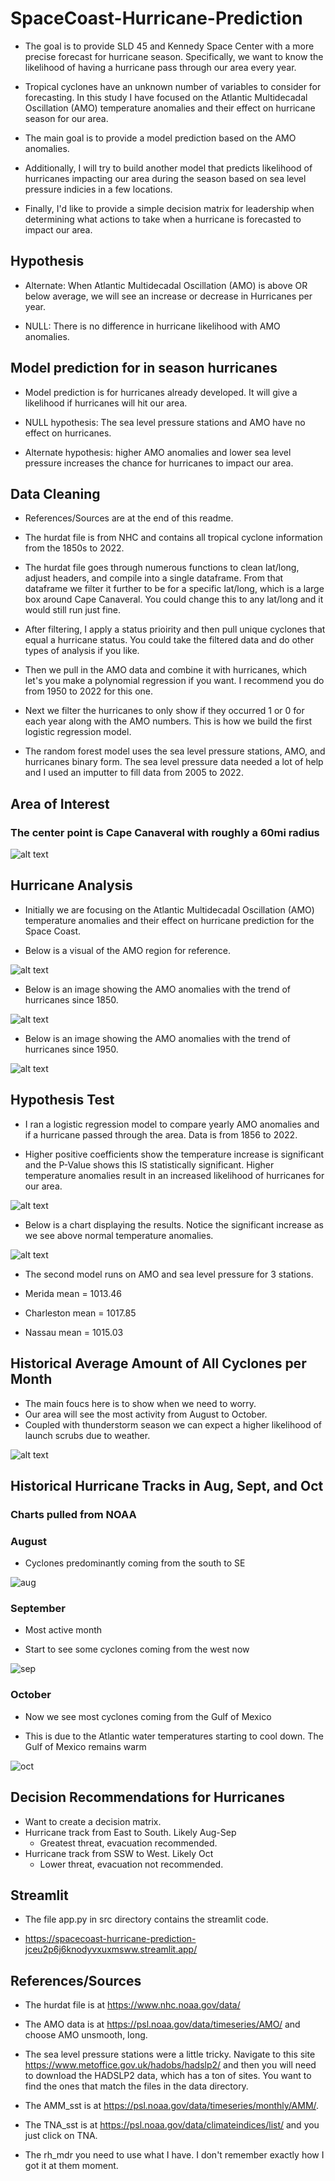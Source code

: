 # SpaceCoast-Hurricane-Prediction

- The goal is to provide SLD 45 and Kennedy Space Center with a more precise forecast for hurricane season. Specifically, we want to know the likelihood of having a hurricane pass through our area every year.

- Tropical cyclones have an unknown number of variables to consider for forecasting. In this study I have focused on the Atlantic Multidecadal Oscillation (AMO) temperature anomalies and their effect on hurricane season for our area.

- The main goal is to provide a model prediction based on the AMO anomalies.

- Additionally, I will try to build another model that predicts likelihood of hurricanes impacting our area during the season based on sea level pressure indicies in a few locations.

- Finally, I'd like to provide a simple decision matrix for leadership when determining what actions to take when a hurricane is forecasted to impact our area.

## Hypothesis

- Alternate: When Atlantic Multidecadal Oscillation (AMO) is above OR below average, we will see an increase or decrease in Hurricanes per year.

- NULL: There is no difference in hurricane likelihood with AMO anomalies.

## Model prediction for in season hurricanes

- Model prediction is for hurricanes already developed. It will give a likelihood if hurricanes will hit our area.

- NULL hypothesis: The sea level pressure stations and AMO have no effect on hurricanes.

- Alternate hypothesis: higher AMO anomalies and lower sea level pressure increases the chance for hurricanes to impact our area.

## Data Cleaning

- References/Sources are at the end of this readme.

- The hurdat file is from NHC and contains all tropical cyclone information from the 1850s to 2022.

- The hurdat file goes through numerous functions to clean lat/long, adjust headers, and compile into a single dataframe. From that dataframe we filter it further to be for a specific lat/long, which is a large box around Cape Canaveral. You could change this to any lat/long and it would still run just fine.

- After filtering, I apply a status prioirity and then pull unique cyclones that equal a hurricane status. You could take the filtered data and do other types of analysis if you like.

- Then we pull in the AMO data and combine it with hurricanes, which let's you make a polynomial regression if you want. I recommend you do from 1950 to 2022 for this one.

- Next we filter the hurricanes to only show if they occurred 1 or 0 for each year along with the AMO numbers. This is how we build the first logistic regression model.

- The random forest model uses the sea level pressure stations, AMO, and hurricanes binary form. The sea level pressure data needed a lot of help and I used an imputter to fill data from 2005 to 2022.

## Area of Interest

### The center point is Cape Canaveral with roughly a 60mi radius

![alt text](Images/Area_pic.png)

## Hurricane Analysis

- Initially we are focusing on the Atlantic Multidecadal Oscillation (AMO) temperature anomalies and their effect on hurricane prediction for the Space Coast.

- Below is a visual of the AMO region for reference.

![alt text](Images/AMO_image.png)

- Below is an image showing the AMO anomalies with the trend of hurricanes since 1850.

![alt text](Images/1850to2022_hurricanes.png)

- Below is an image showing the AMO anomalies with the trend of hurricanes since 1950.

![alt text](Images/Hurricane_trends.png)

## Hypothesis Test

- I ran a logistic regression model to compare yearly AMO anomalies and if a hurricane passed through the area. Data is from 1856 to 2022.

- Higher positive coefficients show the temperature increase is significant and the P-Value shows this IS statistically significant. Higher temperature anomalies result in an increased likelihood of hurricanes for our area.

![alt text](Images/LRR_results.png)

- Below is a chart displaying the results. Notice the significant increase as we see above normal temperature anomalies.

![alt text](Images/logistic_reg_chart.png)

- The second model runs on AMO and sea level pressure for 3 stations.

- Merida mean = 1013.46

- Charleston mean = 1017.85

- Nassau mean = 1015.03

## Historical Average Amount of All Cyclones per Month

- The main foucs here is to show when we need to worry.
- Our area will see the most activity from August to October.
- Coupled with thunderstorm season we can expect a higher likelihood of launch scrubs due to weather.

![alt text](Images/monthly_avg.png)

## Historical Hurricane Tracks in Aug, Sept, and Oct

### Charts pulled from NOAA

### August

- Cyclones predominantly coming from the south to SE

![aug](Images/off_coast_aug.png)

### September

- Most active month

- Start to see some cyclones coming from the west now

![sep](Images/off_coast_sep.png)

### October

- Now we see most cyclones coming from the Gulf of Mexico

- This is due to the Atlantic water temperatures starting to cool down. The Gulf of Mexico remains warm

![oct](Images/off_coast_oct.png)

## Decision Recommendations for Hurricanes

- Want to create a decision matrix.
- Hurricane track from East to South. Likely Aug-Sep
  - Greatest threat, evacuation recommended.
- Hurricane track from SSW to West. Likely Oct
  - Lower threat, evacuation not recommended.

## Streamlit

- The file app.py in src directory contains the streamlit code.

- <https://spacecoast-hurricane-prediction-jceu2p6j6knodyvxuxmsww.streamlit.app/>

## References/Sources

- The hurdat file is at <https://www.nhc.noaa.gov/data/>

- The AMO data is at <https://psl.noaa.gov/data/timeseries/AMO/> and choose AMO unsmooth, long.

- The sea level pressure stations were a little tricky. Navigate to this site <https://www.metoffice.gov.uk/hadobs/hadslp2/> and then you will need to download the HADSLP2 data, which has a ton of sites. You want to find the ones that match the files in the data directory.

- The AMM_sst is at <https://psl.noaa.gov/data/timeseries/monthly/AMM/>.

- The TNA_sst is at <https://psl.noaa.gov/data/climateindices/list/> and you just click on TNA.

- The rh_mdr you need to use what I have. I don't remember exactly how I got it at them moment.
